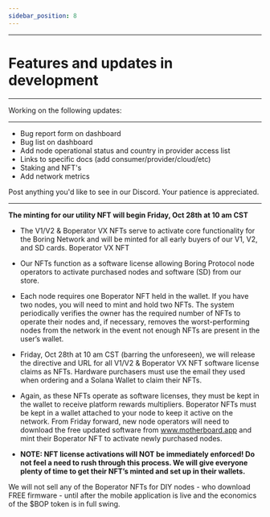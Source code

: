 ```yaml
---
sidebar_position: 8
---
```

---
# Features and updates in development

---

Working on the following updates:

---

- Bug report form on dashboard
- Bug list on dashboard
- Add node operational status and country in provider access list 
- Links to specific docs (add consumer/provider/cloud/etc)
- Staking and NFT's
- Add network metrics

Post anything you'd like to see in our Discord. Your patience is appreciated.

---

<b>The minting for our utility NFT will begin Friday, Oct 28th at 10 am CST</b>
- The V1/V2 & Boperator VX NFTs serve to activate core functionality for the Boring Network and will be minted for all early buyers of our V1, V2, and SD cards.
Boperator VX NFT
- Our NFTs function as a software license allowing Boring Protocol node operators to activate purchased nodes and software (SD) from our store. 
- Each node requires one Boperator NFT held in the wallet. If you have two nodes, you will need to mint and hold two NFTs. The system periodically verifies the owner has the required number of NFTs to operate their nodes and, if necessary, removes the worst-performing nodes from the network in the event not enough NFTs are present in the user’s wallet.
- Friday, Oct 28th at 10 am CST (barring the unforeseen), we will release the directive and URL for all V1/V2 & Boperator VX NFT software license claims as NFTs. Hardware purchasers must use the email they used when ordering and a Solana Wallet to claim their NFTs.
- Again, as these NFTs operate as software licenses, they must be kept in the wallet to receive platform rewards multipliers. Boperator NFTs must be kept in a wallet attached to your node to keep it active on the network. From Friday forward, new node operators will need to download the free updated software from www.motherboard.app and mint their Boperator NFT to activate newly purchased nodes. 

- <b> NOTE: NFT license activations will NOT be immediately enforced! Do not feel a need to rush through this process. We will give everyone plenty of time to get their NFT’s minted and set up in their wallets.</b> 

We will not sell any of the Boperator NFTs for DIY nodes - who download FREE firmware - until after the mobile application is live and the economics of the $BOP token is in full swing.

